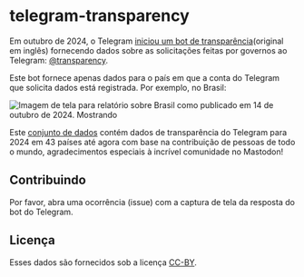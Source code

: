 # telegram-transparency

Em outubro de 2024, o Telegram [iniciou um bot de transparência](https://www.404media.co/telegram-confirms-it-gave-u-s-user-data-to-the-cops/)(original em inglês) fornecendo dados sobre as solicitações feitas por governos ao Telegram: [@transparency](https://t.me/transparency).

Este bot fornece apenas dados para o país em que a conta do Telegram que solicita dados está registrada. Por exemplo, no Brasil:

![Imagem de tela para relatório sobre Brasil como publicado em 14 de outubro de 2024. Mostrando](telegram-transparency-report-as-20241014)

Este [conjunto de dados](dataset.json) contém dados de transparência do Telegram para 2024 em 43 países até agora com base na contribuição de pessoas de todo o mundo, agradecimentos especiais à incrível comunidade no Mastodon!

## Contribuindo

Por favor, abra uma ocorrência (issue) com a captura de tela da resposta do bot do Telegram.

## Licença

Esses dados são fornecidos sob a licença [CC-BY](https://creativecommons.org/licenses/by/4.0/deed.en).
